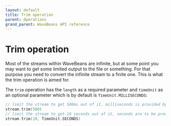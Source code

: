 ```yaml
---
layout: default
title: Trim operation
parent: Operations
grand_parent: WaveBeans API reference
---
```

Trim operation
=======

Most of the streams within WaveBeans are infinite, but at some point you may want to get some limited output to the file or something. For that purpose you need to convert the infinite stream to a finite one. This is what the trim operation is aimed for.

The `trim` operation has the `length` as a required parameter and `timeUnit` as an optional parameter which is by default is `TimeUnit.MILLISECONDS`:

```kotlin
// limit the stream to get 500ms out of it, milliseconds is provided by default.
stream.trim(500)
// limit the stream to get 10 seconds out of it, seconds are to be provided explicitly.
stream.trim(10, TimeUnit.SECONDS)
```